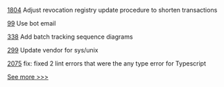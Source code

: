 
[1804](https://github.com/hyperledger/aries-cloudagent-python/pull/1804) Adjust revocation registry update procedure to shorten transactions

[99](https://github.com/hyperledger/fabric-protos/pull/99) Use bot email

[338](https://github.com/hyperledger/grid-docs/pull/338) Add batch tracking sequence diagrams

[299](https://github.com/hyperledger/fabric-ca/pull/299) Update vendor for sys/unix

[2075](https://github.com/hyperledger/cactus/pull/2075) fix: fixed 2 lint errors that were the any type error for Typescript


[See more >>>](https://start-here.hyperledger.org/pull-requests)
